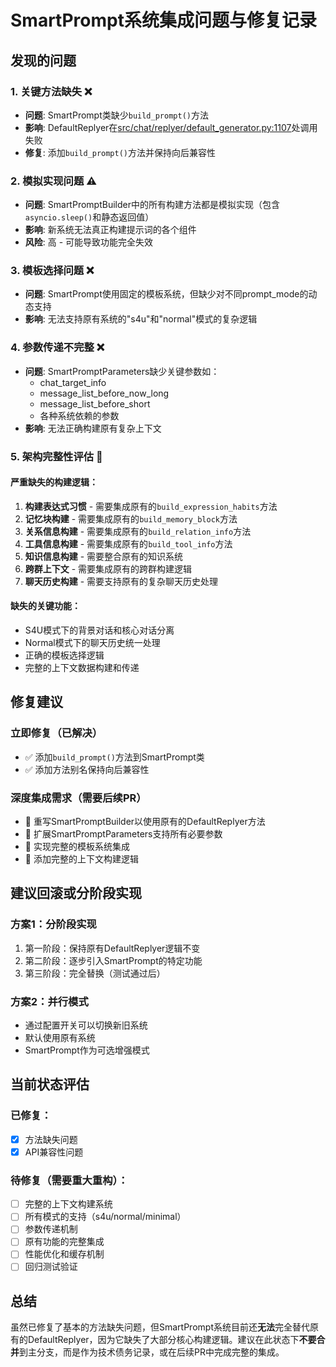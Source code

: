 # SmartPrompt系统集成问题与修复记录

## 发现的问题

### 1. 关键方法缺失 ❌
- **问题**: SmartPrompt类缺少`build_prompt()`方法
- **影响**: DefaultReplyer在[src/chat/replyer/default_generator.py:1107](src/chat/replyer/default_generator.py:1107)处调用失败
- **修复**: 添加`build_prompt()`方法并保持向后兼容性

### 2. 模拟实现问题 ⚠️
- **问题**: SmartPromptBuilder中的所有构建方法都是模拟实现（包含`asyncio.sleep()`和静态返回值）
- **影响**: 新系统无法真正构建提示词的各个组件
- **风险**: 高 - 可能导致功能完全失效

### 3. 模板选择问题 ❌
- **问题**: SmartPrompt使用固定的模板系统，但缺少对不同prompt_mode的动态支持
- **影响**: 无法支持原有系统的"s4u"和"normal"模式的复杂逻辑

### 4. 参数传递不完整 ❌
- **问题**: SmartPromptParameters缺少关键参数如：
  - chat_target_info
  - message_list_before_now_long  
  - message_list_before_short
  - 各种系统依赖的参数
- **影响**: 无法正确构建原有复杂上下文

### 5. 架构完整性评估 🔄

#### 严重缺失的构建逻辑：
1. **构建表达式习惯** - 需要集成原有的`build_expression_habits`方法
2. **记忆块构建** - 需要集成原有的`build_memory_block`方法
3. **关系信息构建** - 需要集成原有的`build_relation_info`方法
4. **工具信息构建** - 需要集成原有的`build_tool_info`方法
5. **知识信息构建** - 需要整合原有的知识系统
6. **跨群上下文** - 需要集成原有的跨群构建逻辑
7. **聊天历史构建** - 需要支持原有的复杂聊天历史处理

#### 缺失的关键功能：
- S4U模式下的背景对话和核心对话分离
- Normal模式下的聊天历史统一处理
- 正确的模板选择逻辑
- 完整的上下文数据构建和传递

## 修复建议

### 立即修复（已解决）
- ✅ 添加`build_prompt()`方法到SmartPrompt类
- ✅ 添加方法别名保持向后兼容性

### 深度集成需求（需要后续PR）
- 🔧 重写SmartPromptBuilder以使用原有的DefaultReplyer方法
- 🔧 扩展SmartPromptParameters支持所有必要参数
- 🔧 实现完整的模板系统集成
- 🔧 添加完整的上下文构建逻辑

## 建议回滚或分阶段实现

### 方案1：分阶段实现
1. 第一阶段：保持原有DefaultReplyer逻辑不变
2. 第二阶段：逐步引入SmartPrompt的特定功能
3. 第三阶段：完全替换（测试通过后）

### 方案2：并行模式
- 通过配置开关可以切换新旧系统
- 默认使用原有系统
- SmartPrompt作为可选增强模式

## 当前状态评估

### 已修复：
- [x] 方法缺失问题
- [x] API兼容性问题

### 待修复（需要重大重构）：
- [ ] 完整的上下文构建系统
- [ ] 所有模式的支持（s4u/normal/minimal）
- [ ] 参数传递机制
- [ ] 原有功能的完整集成
- [ ] 性能优化和缓存机制
- [ ] 回归测试验证

## 总结

虽然已修复了基本的方法缺失问题，但SmartPrompt系统目前还**无法**完全替代原有的DefaultReplyer，因为它缺失了大部分核心构建逻辑。建议在此状态下**不要合并**到主分支，而是作为技术债务记录，或在后续PR中完成完整的集成。